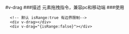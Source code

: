 #v-drag
###描述
元素拖拽指令，兼容pc和移动端
###使用
```vue
  <!-- 默认 isRange:true 有边界限制-->
  <div v-drag></div>
  <div v-drag="{isRange:false}"></div>
```
